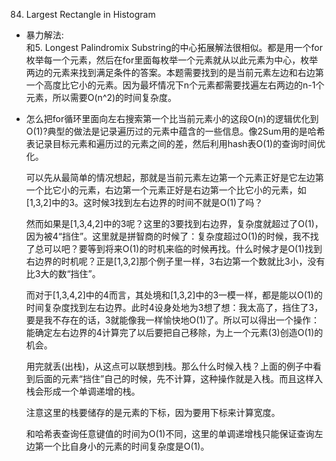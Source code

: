 84. Largest Rectangle in Histogram
- 暴力解法:  
  和5. Longest Palindromix Substring的中心拓展解法很相似。都是用一个for枚举每一个元素，然后在for里面每枚举一个元素就从以此元素为中心，枚举两边的元素来找到满足条件的答案。本题需要找到的是当前元素左边和右边第一个高度比它小的元素。因为最坏情况下n个元素都需要找遍左右两边的n-1个元素，所以需要O(n^2)的时间复杂度。  

- 怎么把for循环里面向左右搜索第一个比当前元素小的这段O(n)的逻辑优化到O(1)?典型的做法是记录遍历过的元素中蕴含的一些信息。像2Sum用的是哈希表记录目标元素和遍历过的元素之间的差，然后利用hash表O(1)的查询时间优化。  

    可以先从最简单的情况想起，那就是当前元素左边第一个元素正好是它左边第一个比它小的元素，右边第一个元素正好是右边第一个比它小的元素，如[1,3,2]中的3。这时候3找到左右边界的时间不就是O(1)了吗？

    然而如果是[1,3,4,2]中的3呢？这里的3要找到右边界，复杂度就超过了O(1)，因为被4“挡住”。这里就是拼智商的时候了：复杂度超过O(1)的时候，我不找了总可以吧？要等到将来O(1)的时机来临的时候再找。什么时候才是O(1)找到右边界的时机呢？正是[1,3,2]那个例子里一样，3右边第一个数就比3小，没有比3大的数“挡住”。

    而对于[1,3,4,2]中的4而言，其处境和[1,3,2]中的3一模一样，都是能以O(1)的时间复杂度找到左右边界。此时4设身处地为3想了想：我太高了，挡住了3，要是我不存在的话，3就能像我一样愉快地O(1)了。所以可以得出一个操作：能确定左右边界的4计算完了以后要把自己移除，为上一个元素(3)创造O(1)的机会。
    
    用完就丢(出栈)，从这点可以联想到栈。那么什么时候入栈？上面的例子中看到后面的元素“挡住”自己的时候，先不计算，这种操作就是入栈。而且这样入栈会形成一个单调递增的栈。

    注意这里的栈要储存的是元素的下标，因为要用下标来计算宽度。

    和哈希表查询任意键值的时间为O(1)不同，这里的单调递增栈只能保证查询左边第一个比自身小的元素的时间复杂度是O(1)。